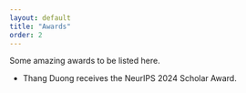 ```yaml
---
layout: default
title: "Awards"
order: 2
---
```


Some amazing awards to be listed here.

- Thang Duong receives the NeurIPS 2024 Scholar Award.
